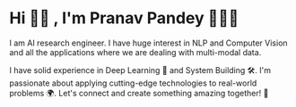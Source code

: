 # Hi 👋🏼 , I'm Pranav Pandey 👨🏽‍💻

I am AI research engineer.
I have huge interest in NLP and Computer Vision and all the applications where we are dealing with multi-modal data.

I have solid experience in Deep Learning 🤖 and System Building 🛠️. I'm passionate about applying cutting-edge technologies to real-world problems 🌍. Let's connect and create something amazing together! 🚀
